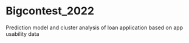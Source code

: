 # Bigcontest_2022
Prediction model and cluster analysis of loan application based on app usability data
